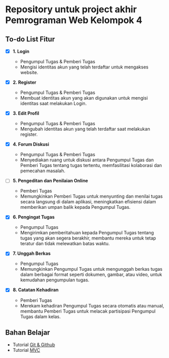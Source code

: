 # Repository untuk project akhir Pemrograman Web Kelompok 4

## To-do List Fitur

- [x] **1. Login**
  - Pengumpul Tugas & Pemberi Tugas
  - Mengisi identitas akun yang telah terdaftar untuk mengakses website.

- [x] **2. Register**
  - Pengumpul Tugas & Pemberi Tugas
  - Membuat identitas akun yang akan digunakan untuk mengisi identitas saat melakukan Login.

- [x] **3. Edit Profil**
  - Pengumpul Tugas & Pemberi Tugas 
  - Mengubah identitas akun yang telah terdaftar saat melakukan register.

- [x] **4. Forum Diskusi**
  - Pengumpul Tugas & Pemberi Tugas
  - Menyediakan ruang untuk diskusi antara Pengumpul Tugas dan Pemberi Tugas tentang tugas tertentu, memfasilitasi kolaborasi dan pemecahan masalah.

- [ ] **5. Pengeditan dan Penilaian Online** 
  - Pemberi Tugas
  - Memungkinkan Pemberi Tugas untuk menyunting dan menilai tugas secara langsung di dalam aplikasi, meningkatkan efisiensi dalam memberikan umpan balik kepada Pengumpul Tugas.

- [x] **6. Pengingat Tugas**
  - Pengumpul Tugas
  - Mengirimkan pemberitahuan kepada Pengumpul Tugas tentang tugas yang akan segera berakhir, membantu mereka untuk tetap teratur dan tidak melewatkan batas waktu.

- [x] **7. Unggah Berkas**
  - Pengumpul Tugas
  - Memungkinkan Pengumpul Tugas untuk mengunggah berkas tugas dalam berbagai format seperti dokumen, gambar, atau video, untuk kemudahan pengumpulan tugas.

- [x] **8. Catatan Kehadiran** 
  - Pemberi Tugas
  - Merekam kehadiran Pengumpul Tugas secara otomatis atau manual, membantu Pemberi Tugas untuk melacak partisipasi Pengumpul Tugas dalam kelas.

## Bahan Belajar

  - Tutorial [Git & Github](https://www.youtube.com/watch?v=lTMZxWMjXQU&list=PLFIM0718LjIVknj6sgsSceMqlq242-jNf&index=1)
  - Tutorial [MVC](https://www.youtube.com/watch?v=tBKOb8Ib5nI&list=PLFIM0718LjIVEh_d-h5wAjsdv2W4SAtkx)
